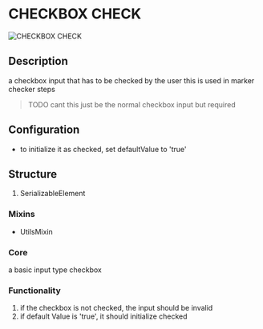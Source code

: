 # CHECKBOX CHECK

![CHECKBOX CHECK](https://i.postimg.cc/nhhKJg5j/Screenshot-2023-01-04-192614.png)

## Description

a checkbox input that has to be checked by the user
this is used in marker checker steps

> TODO cant this just be the normal checkbox input but required

## Configuration

- to initialize it as checked, set defaultValue to 'true'

## Structure

1. SerializableElement

### Mixins

- UtilsMixin

### Core

a basic input type checkbox

### Functionality

1. if the checkbox is not checked, the input should be invalid
2. if default Value is 'true', it should initialize checked
